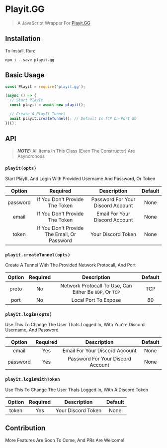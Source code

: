 # Playit.GG

> A JavaScript Wrapper For [Playit.GG](https://playit.gg/)

## Installation

To Install, Run:

```
npm i --save playit.gg
```

## Basic Usage

```js
const Playit = require('playit.gg');

(async () => {
  // Start PlayIt
  const playit = await new playit();

  // Create A PlayIt Tunnel
  await playit.createTunnel(); // Default Is TCP On Port 80
})();
```

## API

> **_NOTE:_** All Items In This Class (Even The Constructor) Are Asyncronous

### `playit(opts)`

Start PlayIt, And Login With Provided Username And Password, Or Token

|  Option  |                  Required                   |            Description            | Default |
| :------: | :-----------------------------------------: | :-------------------------------: | :-----: |
| password |       If You Don't Provide The Token        | Password For Your Discord Account |  None   |
|  email   |       If You Don't Provide The Token        |  Email For Your Discord Account   |  None   |
|  token   | If You Don't Provide The Email, Or Password |        Your Discord Token         |  None   |

### `playit.createTunnel(opts)`

Create A Tunnel With The Provided Network Protocall, And Port

| Option | Required |                       Description                       | Default |
| :----: | :------: | :-----------------------------------------------------: | :-----: |
| proto  |    No    | Network Protocall To Use, Can Either Be `UDP`, Or `TCP` |   TCP   |
|  port  |    No    |                  Local Port To Expose                   |   80    |

### `playit.login(opts)`

Use This To Change The User Thats Logged In, With You're Discord Username, And Password

|  Option  | Required |            Description            | Default |
| :------: | :------: | :-------------------------------: | :-----: |
|  email   |   Yes    |  Email For Your Discord Account   |  None   |
| password |   Yes    | Password For Your Discord Account |  None   |

### `playit.loginWithToken`

Use This To Change The User Thats Logged In, With A Discord Token

| Option | Required |    Description     | Default |
| :----: | :------: | :----------------: | :-----: |
| token  |   Yes    | Your Discord Token |  None   |

## Contribution

More Features Are Soon To Come, And PRs Are Welcome!
